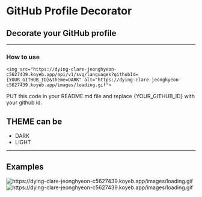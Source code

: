 # GitHub Profile Decorator
## Decorate your GitHub profile

---
### How to use
```
<img src="https://dying-clare-jeonghyeon-c5627439.koyeb.app/api/v1/svg/languages?githubId={YOUR_GITHUB_ID}&theme=DARK" alt="https://dying-clare-jeonghyeon-c5627439.koyeb.app/images/loading.gif">
```
PUT this code in your README.md file and replace {YOUR_GITHUB_ID} with your github id.

## THEME can be
- DARK
- LIGHT

---
## Examples
<img src="https://dying-clare-jeonghyeon-c5627439.koyeb.app/api/v1/svg/languages?githubId=jeonghyeon00&theme=DARK" alt="https://dying-clare-jeonghyeon-c5627439.koyeb.app/images/loading.gif" >
<img src="https://dying-clare-jeonghyeon-c5627439.koyeb.app/api/v1/svg/languages?githubId=jeonghyeon00&theme=LIGHT" alt="https://dying-clare-jeonghyeon-c5627439.koyeb.app/images/loading.gif" >
